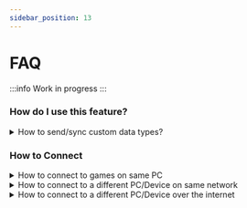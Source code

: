```yaml
---
sidebar_position: 13
---
```

# FAQ

:::info
Work in progress
:::

### How do I use this feature?

<details>
  <summary>How to send/sync custom data types?</summary>
  
  Mirage can automatically create serialization functions for many custom data types when your scripts are compiled.

  For example, Mirage will automatically create a functions for `MyCustomStruct` so that it can be sent without any extra work.

  ```cs
  [ClientRpc]
  public void RpcDoSomething(MyCustomStruct data)
  {
      // do stuff here
  }

  struct MyCustomStruct
  {
      int someNumber;
      Vector3 somePosition;
  }
  ```

  For More details 
  - [Data Types](/docs/guides/data-types)
  - [Serialization](/docs/guides/serialization)

</details>


### How to Connect

<details>
  <summary>How to connect to games on same PC</summary>

  Make sure the Network Address field on NetworkManager or the Hud is set up `localHost`
</details>

<details>
  <summary>How to connect to a different PC/Device on same network</summary>

  Set the Network Address field to the LAN IP of the host `192.168.x.x`

  *In some cases you may need additional steps, check below*

  To check IP on Windows you can open powershell and use the `ipconfig` command, then under your current adapter (ethernet/wifi/etc) look for `IPv4 Address`

  ` IPv4 Address. . . . . . . . . . . : 192.168.x.x `
</details>

<details>
  <summary>How to connect to a different PC/Device over the internet</summary>

  Set the Network Address field to be the IP address of the host (google 'whats my IP')

  > This section does not cover relays/dedicated vps/headless features

  For this to work, you will need to do **some** of the following, most of these depend on your set up and router

  - **Port forward**: you'll have to login your Router
    - Either forward your game port (default is 7777) for your PC's local IP. (192.168.1.20 for example) 
    - Or the quick (but less safe) add that local IP to DMZ.

  - **PC Firewalls**: 
    - You can turn it off for a quick test (And turn it back on later)
    - manually allow the editor and any builds you create it in firewalls settings.

  - Try from a build rather than the Unity Editor
  
  - Some anti-virus/phones may have additional blocking.
    - You can turn it off for a quick test (And turn it back on later)
  
  - In rare cases ISPs or companies/schools block ports and connections, this is harder to adjust yourself.
    If you need more help it is best to google for guide for your setup and router.
    An alternative to the above is to use a dedicated server (vps) or use a relay.


</details>
